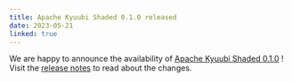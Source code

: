 ```yaml
---
title: Apache Kyuubi Shaded 0.1.0 released
date: 2023-05-21
linked: true
---
```

<!---
  Licensed under the Apache License, Version 2.0 (the "License");
  you may not use this file except in compliance with the License.
  You may obtain a copy of the License at

   http://www.apache.org/licenses/LICENSE-2.0

  Unless required by applicable law or agreed to in writing, software
  distributed under the License is distributed on an "AS IS" BASIS,
  WITHOUT WARRANTIES OR CONDITIONS OF ANY KIND, either express or implied.
  See the License for the specific language governing permissions and
  limitations under the License. See accompanying LICENSE file.
-->
We are happy to announce the availability of [Apache Kyuubi Shaded 0.1.0](/shaded-release/0.1.0.html) ! Visit the [release notes](/shaded-release/0.1.0.html) to read about the changes.
